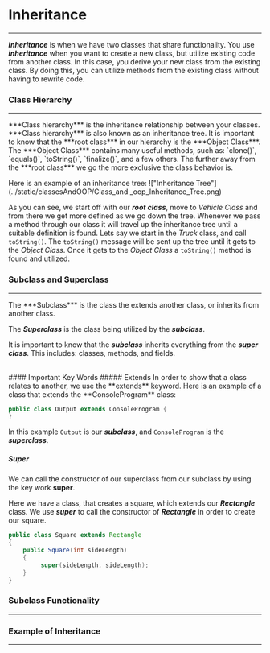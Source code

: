 # Inheritance
<hr>

***Inheritance*** is when we have two classes that share functionality. You use ***inheritance*** when you want to create a new class, but utilize existing code from another class. In this case, you derive your new class from the existing class. By doing this, you can utilize methods from the existing class without having to rewrite code.

### Class Hierarchy
<hr>
***Class hierarchy*** is the inheritance relationship between your classes. ***Class hierarchy*** is also known as an inheritance tree. It is important to know that the ***root class*** in our hierarchy is the ***Object Class***. The ***Object Class*** contains many useful methods, such as: `clone()`, `equals()`, `toString()`, `finalize()`, and a few others. The further away from the ***root class*** we go the more exclusive the class behavior is.

Here is an example of an inheritance tree:
!["Inheritance Tree"](../static/classesAndOOP/Class_and _oop_Inheritance_Tree.png)

As you can see, we start off with our ***root class***, move to *Vehicle Class* and from there we get more defined as we go down the tree. Whenever we pass a method through our class it will travel up the inheritance tree until a suitable definition is found. Lets say we start in the *Truck* class, and call `toString()`. The `toString()` message will be sent up the tree until it gets to the *Object Class*. Once it gets to the *Object Class* a `toString()` method is found and utilized.

### Subclass and Superclass
<hr>
The ***Subclass*** is the class the extends another class, or inherits from another class.
 
The ***Superclass*** is the class being utilized by the ***subclass***.

It is important to know that the ***subclass*** inherits everything from the ***super class***. This includes: classes, methods, and fields. 

<br>
#### Important Key Words
##### Extends
In order to show that a class relates to another, we use the **extends** keyword. Here is an example of a class that extends the **ConsoleProgram** class:

```Java
public class Output extends ConsoleProgram {
}
``` 
In this example `Output` is our ***subclass***, and `ConsoleProgram` is the ***superclass***.

##### Super
We can call the constructor of our superclass from our subclass by using the key work **super**.

Here we have a class, that creates a square, which extends our ***Rectangle*** class. We use ***super*** to call the constructor of ***Rectangle*** in order to create our square.
```Java
public class Square extends Rectangle
{
    public Square(int sideLength)
    {
         super(sideLength, sideLength);
    }
}

```

### Subclass Functionality
<hr>

### Example of Inheritance
<hr>